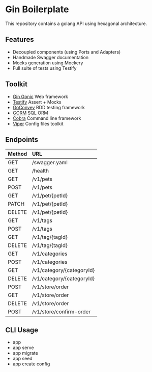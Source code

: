 # Gin Boilerplate

This repository contains a golang API using hexagonal architecture.

## Features

- Decoupled components (using Ports and Adapters)
- Handmade Swagger documentation
- Mocks generation using Mockery
- Full suite of tests using Testify

## Toolkit

- [Gin Gonic](https://github.com/gin-gonic/gin) Web framework
- [Testify](https://github.com/stretchr/testify) Assert + Mocks
- [GoConvey](https://github.com/smartystreets/goconvey) BDD testing framework
- [GORM](https://github.com/jinzhu/gorm) SQL ORM
- [Cobra](https://github.com/spf13/cobra) Command line framework
- [Viper](https://github.com/spf13/viper) Config files toolkit

## Endpoints

| Method | URL                       |
| ------ | :------------------------ |
| GET    | /swagger.yaml             |
| GET    | /health                   |
| GET    | /v1/pets                  |
| POST   | /v1/pets                  |
| GET    | /v1/pet/{petId}           |
| PATCH  | /v1/pet/{petId}           |
| DELETE | /v1/pet/{petId}           |
| GET    | /v1/tags                  |
| POST   | /v1/tags                  |
| GET    | /v1/tag/{tagId}           |
| DELETE | /v1/tag/{tagId}           |
| GET    | /v1/categories            |
| POST   | /v1/categories            |
| GET    | /v1/category/{categoryId} |
| DELETE | /v1/category/{categoryId} |
| POST   | /v1/store/order           |
| GET    | /v1/store/order           |
| DELETE | /v1/store/order           |
| POST   | /v1/store/confirm-order   |

## CLI Usage

- app
- app serve
- app migrate
- app seed
- app create config
